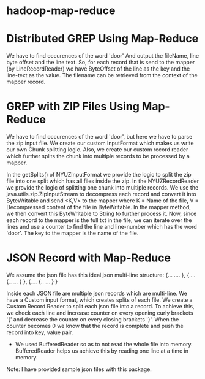 # hadoop-map-reduce

# Distributed GREP Using Map-Reduce
We have to find occurences of the word 'door' And output the fileName, line byte offset and the line text.
So, for each record that is send to the mapper (by LineRecordReader) we have ByteOffset of the line as the key and
the line-text as the value.
The filename can be retrieved from the context of the mapper record.


# GREP with ZIP Files Using Map-Reduce
We have to find occurences of the word 'door', but here we have to parse the zip input file.
We create our custom InputFormat which makes us write our own Chunk splitting logic.
Also, we create our custom record reader which further splits the chunk into multiple records to be processed by a mapper.

In the getSplits() of NYUZInputFormat we provide the logic to split the zip file into one split which has all files inside the zip.
In the NYUZRecordReader we provide the logic of splitting one chunk into multiple records. We use the java.utils.zip.ZipInputStream
to decompress each record and convert it into ByteWritable and send <K,V> to the mapper where K = Name of the file, V = Decompressed content of the file in ByteWritable.
In the mapper method, we then convert this ByteWritable to String to further process it. Now, since each record to the mapper is the full txt in the file, we can iterate over the lines
and use a counter to find the line and line-number which has the word 'door'.
The key to the mapper is the name of the file.

# JSON Record with Map-Reduce
We assume the json file has this ideal json multi-line structure:
{...
....
},
{....
    {..
    ...
    }
},
{....
    {..
    ...
    }
}

Inside each JSON file are multiple json records which are multi-line.
We have a Custom input format, which creates splits of each file.
We create a Custom Record Reader to split each json file into a record. To achieve this, we check each line and increase counter on
every opening curly brackets '{' and decrease the counter on every closing brackets '}'. When the counter becomes 0 we know that the
record is complete and push the record into key, value pair.
* We used BufferedReader so as to not read the whole file into memory. BufferedReader helps us achieve this
by reading one line at a time in memory.

Note: I have provided sample json files with this package.
